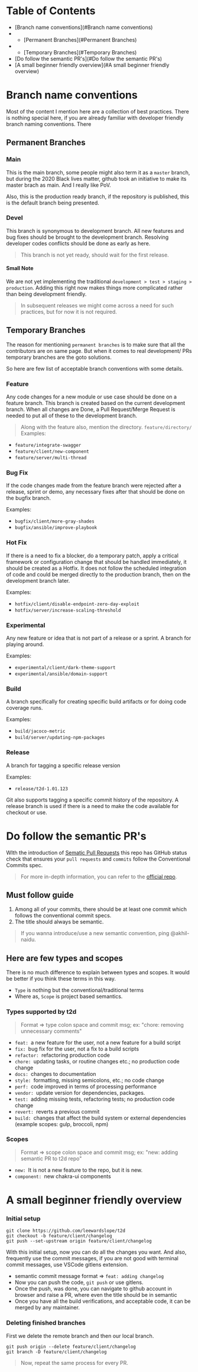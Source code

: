 # Table of Contents

- [Branch name conventions](#Branch name conventions)
- - [Permanent Branches](#Permanent Branches)
- - [Temporary Branches](#Temporary Branches)
- [Do follow the semantic PR's](#Do follow the semantic PR's)
- [A small beginner friendly overview](#A small beginner friendly overview)

# Branch name conventions

Most of the content I mention here are a collection of best practices. There is nothing special here, if you are already familiar with developer friendly branch naming conventions. There

## Permanent Branches

### Main

This is the main branch, some people might also term it as a `master` branch, but during the 2020 Black lives matter, github took an initiative to make its master brach as main. And I really like PoV.

Also, this is the production ready branch, if the repository is published, this is the default branch being presented.

### Devel

This branch is synonymous to development branch. All new features and bug fixes should be brought to the development branch. Resolving developer codes conflicts should be done as early as here.

> This branch is not yet ready, should wait for the first release.

#### Small Note

We are not yet implementing the traditional `development > test > staging > production`. Adding this right now makes things more complicated rather than being development friendly.

> In subsequent releases we might come across a need for such practices, but for now it is not required.

## Temporary Branches

The reason for mentioning `permanent branches` is to make sure that all the contributors are on same page. But when it comes to real development/ PRs temporary branches are the goto solutions.

So here are few list of acceptable branch conventions with some details.

### Feature

Any code changes for a new module or use case should be done on a feature branch. This branch is created based on the current development branch. When all changes are Done, a Pull Request/Merge Request is needed to put all of these to the development branch.

> Along with the feature also, mention the directory. `feature/directory/`
> Examples:

- `feature/integrate-swagger`
- `feature/client/new-component`
- `feature/server/multi-thread`

### Bug Fix

If the code changes made from the feature branch were rejected after a release, sprint or demo, any necessary fixes after that should be done on the bugfix branch.

Examples:

- `bugfix/client/more-gray-shades`
- `bugfix/ansible/improve-playbook`

### Hot Fix

If there is a need to fix a blocker, do a temporary patch, apply a critical framework or configuration change that should be handled immediately, it should be created as a Hotfix. It does not follow the scheduled integration of code and could be merged directly to the production branch, then on the development branch later.

Examples:

- `hotfix/client/disable-endpoint-zero-day-exploit`
- `hotfix/server/increase-scaling-threshold`

### Experimental

Any new feature or idea that is not part of a release or a sprint. A branch for playing around.

Examples:

- `experimental/client/dark-theme-support`
- `experimental/ansible/domain-support`

### Build

A branch specifically for creating specific build artifacts or for doing code coverage runs.

Examples:

- `build/jacoco-metric`
- `build/server/updating-npm-packages`

### Release

A branch for tagging a specific release version

Examples:

- `release/t2d-1.01.123`

Git also supports tagging a specific commit history of the repository. A release branch is used if there is a need to make the code available for checkout or use.

# Do follow the semantic PR's

WIth the introduction of [Sematic Pull Requests](https://github.com/zeke/semantic-pull-requests) this repo has GitHub status check that ensures your `pull requests` and `commits` follow the Conventional Commits spec.

> For more in-depth information, you can refer to the [official repo](https://github.com/zeke/semantic-pull-requests).

## Must follow guide

1. Among all of your commits, there should be at least one commit which follows the conventional commit specs.
2. The title should always be semantic.

> If you wanna introduce/use a new semantic convention, ping @akhil-naidu.

## Here are few types and scopes

There is no much difference to explain between types and scopes. It would be better if you think these terms in this way.

- `Type` is nothing but the conventional/traditional terms
- Where as, `Scope` is project based semantics.

### Types supported by t2d

> Format => type colon space and commit msg; ex: "chore: removing unnecessary comments"

- `feat: `a new feature for the user, not a new feature for a build script
- `fix: `bug fix for the user, not a fix to a build scripts
- `refactor: `refactoring production code
- `chore: `updating tasks, or routine changes etc.; no production code change
- `docs: `changes to documentation
- `style: `formatting, missing semicolons, etc.; no code change
- `perf: `code improved in terms of processing performance
- `vendor: `update version for dependencies, packages.
- `test: `adding missing tests, refactoring tests; no production code change
- `revert: `reverts a previous commit
- `build: `changes that affect the build system or external dependencies (example scopes: gulp, broccoli, npm)

### Scopes

> Format => scope colon space and commit msg; ex: "new: adding semantic PR to t2d repo"

- `new: `It is not a new feature to the repo, but it is new.
- `component: `new chakra-ui components

# A small beginner friendly overview

### Initial setup

```
git clone https://github.com/leewardslope/t2d
git checkout -b feature/client/changelog
git push --set-upstream origin feature/client/changelog
```

With this initial setup, now you can do all the changes you want. And also, frequently use the commit messages, if you are not good with terminal commit messages, use VSCode gitlens extension.

- semantic commit message format => `feat: adding changelog`
- Now you can push the code, `git push` or use gitlens.
- Once the push, was done, you can navigate to github account in browser and raise a PR, where even the title should be in semantic
- Once you have all the build verifications, and acceptable code, it can be merged by any maintainer.

### Deleting finished branches

First we delete the remote branch and then our local branch.

```
git push origin --delete feature/client/changelog
git branch -D feature/client/changelog
```

> Now, repeat the same process for every PR.
